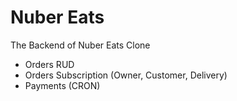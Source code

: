 # Nuber Eats

The Backend of Nuber Eats Clone

- Orders RUD
- Orders Subscription (Owner, Customer, Delivery)
- Payments (CRON)

